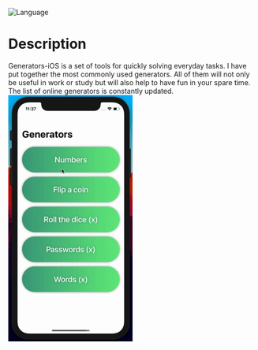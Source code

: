 ![Language](https://img.shields.io/badge/swift-5.1.3-brightgreen.svg)

# Description
Generators-iOS is a set of tools for quickly solving everyday tasks. I have put together the most commonly used generators. All of them will not only be useful in work or study but will also help to have fun in your spare time. The list of online generators is constantly updated.
<br>
![Generators-iOS Demo](Demo/demo.gif)
